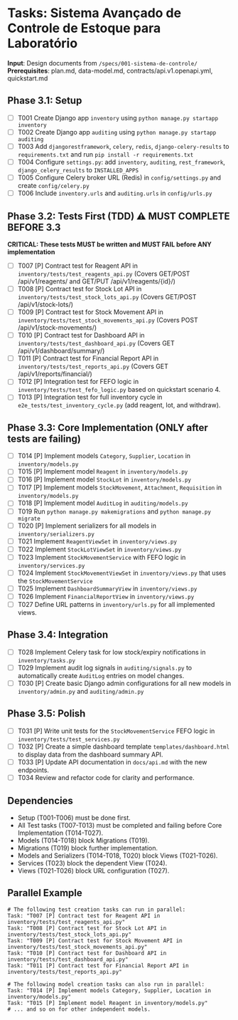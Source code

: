 # Tasks: Sistema Avançado de Controle de Estoque para Laboratório

**Input**: Design documents from `/specs/001-sistema-de-controle/`
**Prerequisites**: plan.md, data-model.md, contracts/api.v1.openapi.yml, quickstart.md

## Phase 3.1: Setup
- [ ] T001 Create Django app `inventory` using `python manage.py startapp inventory`
- [ ] T002 Create Django app `auditing` using `python manage.py startapp auditing`
- [ ] T003 Add `djangorestframework`, `celery`, `redis`, `django-celery-results` to `requirements.txt` and run `pip install -r requirements.txt`
- [ ] T004 Configure `settings.py`: add `inventory`, `auditing`, `rest_framework`, `django_celery_results` to `INSTALLED_APPS`
- [ ] T005 Configure Celery broker URL (Redis) in `config/settings.py` and create `config/celery.py`
- [ ] T006 Include `inventory.urls` and `auditing.urls` in `config/urls.py`

## Phase 3.2: Tests First (TDD) ⚠️ MUST COMPLETE BEFORE 3.3
**CRITICAL: These tests MUST be written and MUST FAIL before ANY implementation**
- [ ] T007 [P] Contract test for Reagent API in `inventory/tests/test_reagents_api.py` (Covers GET/POST /api/v1/reagents/ and GET/PUT /api/v1/reagents/{id}/)
- [ ] T008 [P] Contract test for Stock Lot API in `inventory/tests/test_stock_lots_api.py` (Covers GET/POST /api/v1/stock-lots/)
- [ ] T009 [P] Contract test for Stock Movement API in `inventory/tests/test_stock_movements_api.py` (Covers POST /api/v1/stock-movements/)
- [ ] T010 [P] Contract test for Dashboard API in `inventory/tests/test_dashboard_api.py` (Covers GET /api/v1/dashboard/summary/)
- [ ] T011 [P] Contract test for Financial Report API in `inventory/tests/test_reports_api.py` (Covers GET /api/v1/reports/financial/)
- [ ] T012 [P] Integration test for FEFO logic in `inventory/tests/test_fefo_logic.py` based on quickstart scenario 4.
- [ ] T013 [P] Integration test for full inventory cycle in `e2e_tests/test_inventory_cycle.py` (add reagent, lot, and withdraw).

## Phase 3.3: Core Implementation (ONLY after tests are failing)
- [ ] T014 [P] Implement models `Category`, `Supplier`, `Location` in `inventory/models.py`
- [ ] T015 [P] Implement model `Reagent` in `inventory/models.py`
- [ ] T016 [P] Implement model `StockLot` in `inventory/models.py`
- [ ] T017 [P] Implement models `StockMovement`, `Attachment`, `Requisition` in `inventory/models.py`
- [ ] T018 [P] Implement model `AuditLog` in `auditing/models.py`
- [ ] T019 Run `python manage.py makemigrations` and `python manage.py migrate`
- [ ] T020 [P] Implement serializers for all models in `inventory/serializers.py`
- [ ] T021 Implement `ReagentViewSet` in `inventory/views.py`
- [ ] T022 Implement `StockLotViewSet` in `inventory/views.py`
- [ ] T023 Implement `StockMovementService` with FEFO logic in `inventory/services.py`
- [ ] T024 Implement `StockMovementViewSet` in `inventory/views.py` that uses the `StockMovementService`
- [ ] T025 Implement `DashboardSummaryView` in `inventory/views.py`
- [ ] T026 Implement `FinancialReportView` in `inventory/views.py`
- [ ] T027 Define URL patterns in `inventory/urls.py` for all implemented views.

## Phase 3.4: Integration
- [ ] T028 Implement Celery task for low stock/expiry notifications in `inventory/tasks.py`
- [ ] T029 Implement audit log signals in `auditing/signals.py` to automatically create `AuditLog` entries on model changes.
- [ ] T030 [P] Create basic Django admin configurations for all new models in `inventory/admin.py` and `auditing/admin.py`

## Phase 3.5: Polish
- [ ] T031 [P] Write unit tests for the `StockMovementService` FEFO logic in `inventory/tests/test_services.py`
- [ ] T032 [P] Create a simple dashboard template `templates/dashboard.html` to display data from the dashboard summary API.
- [ ] T033 [P] Update API documentation in `docs/api.md` with the new endpoints.
- [ ] T034 Review and refactor code for clarity and performance.

## Dependencies
- Setup (T001-T006) must be done first.
- All Test tasks (T007-T013) must be completed and failing before Core Implementation (T014-T027).
- Models (T014-T018) block Migrations (T019).
- Migrations (T019) block further implementation.
- Models and Serializers (T014-T018, T020) block Views (T021-T026).
- Services (T023) block the dependent View (T024).
- Views (T021-T026) block URL configuration (T027).

## Parallel Example
```
# The following test creation tasks can run in parallel:
Task: "T007 [P] Contract test for Reagent API in inventory/tests/test_reagents_api.py"
Task: "T008 [P] Contract test for Stock Lot API in inventory/tests/test_stock_lots_api.py"
Task: "T009 [P] Contract test for Stock Movement API in inventory/tests/test_stock_movements_api.py"
Task: "T010 [P] Contract test for Dashboard API in inventory/tests/test_dashboard_api.py"
Task: "T011 [P] Contract test for Financial Report API in inventory/tests/test_reports_api.py"

# The following model creation tasks can also run in parallel:
Task: "T014 [P] Implement models Category, Supplier, Location in inventory/models.py"
Task: "T015 [P] Implement model Reagent in inventory/models.py"
# ... and so on for other independent models.
```
